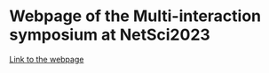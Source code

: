 # Webpage of the Multi-interaction symposium at NetSci2023

 [Link to the webpage]([skefi.github.io/multi-interaction-sympos](https://skefi.github.io/multi-interaction-symposium/))


